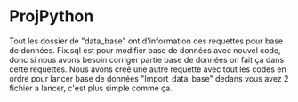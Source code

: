 # ProjPython

Tout les dossier de "data_base" ont d'information des requettes pour base de données. Fix.sql est pour modifier base de données avec nouvel code, donc si nous avons besoin corriger partie base de données on fait ça dans cette requettes. Nous avons créé une autre requette avec tout les codes en ordre pour lancer base de données "Import_data_base" dedans vous avez 2 fichier a lancer, c'est plus simple comme ça. 

